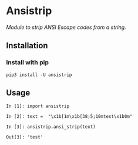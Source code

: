# Ansistrip
*Module to strip ANSI Escape codes from a string.*

## Installation
### Install with pip
```
pip3 install -U ansistrip
```

## Usage
```
In [1]: import ansistrip

In [2]: text =  "\x1b[1m\x1b[38;5;10mtest\x1b0m"

In [3]: ansistrip.ansi_strip(text)

Out[3]: 'test'
```
